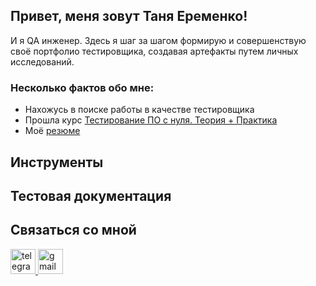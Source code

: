 
## Привет, меня зовут Таня Еременко!
И я QA инженер. Здесь я шаг за шагом формирую и совершенствую своё портфолио тестировщика, создавая артефакты путем личных исследований.

### Несколько фактов обо мне:

- Нахожусь в поиске работы в качестве тестировщика
- Прошла курс [Тестирование ПО с нуля. Теория + Практика](https://drive.google.com/drive/u/1/folders/1qjT_Ba8evNQxDADMzTJvu6LFERS2LcBJ) 
- Моё [резюме](https://kaliningrad.hh.ru/resume/193f81dbff0d3e63600039ed1f6458626e3051)




## Инструменты
<div>
   <!--<img src="https://cdn.jsdelivr.net/gh/devicons/devicon/icons/jira/jira-original.svg" title="jira" alt="jira" width="40" height="40"/>&nbsp
    <img src="https://cdn.jsdelivr.net/gh/devicons/devicon/icons/mysql/mysql-original.svg" title="mysql" alt="mysql" width="40" height="40"/>&nbsp
    <img src="https://d33wubrfki0l68.cloudfront.net/38b5c953a4667366685d55db55d057c86db1fc54/a0fdc/static/acae6b24d940347661ca901ea07f47c1/chrome-dev-logo-icon.png" title="devtools" alt="devtools" width="40" height="40"/>&nbsp
    <img src="https://seeklogo.com/images/P/postman-logo-0087CA0D15-seeklogo.com.png" title="postman" alt="postman" width="40" height="40"/>&nbsp
    <img src="https://static0.smartbear.co/smartbearbrand/media/images/home/soapui-icon.svg" title="soapui" alt="soapui" width="40" height="40"/>&nbsp
    <img src="https://cdn.jsdelivr.net/gh/devicons/devicon/icons/git/git-original.svg" title="git" alt="git" width="40" height="40"/>&nbsp
    <img src="https://cdn.jsdelivr.net/gh/devicons/devicon/icons/vscode/vscode-original.svg" title="vscode" alt="vscode" width="40" height="40"/>&nbsp
        <img src="https://cdn.jsdelivr.net/gh/devicons/devicon/icons/figma/figma-original.svg" title="figma" alt="figma" width="40" height="40"/>&nbsp
</div>--> 

## Тестовая документация
<!--[MySQL]()  
[REST and SOAP API testing via Postman]()    
[Android app testing]()  
[Git](https://github.com/ta-eremenko/git.git) -->  



## Связаться со мной 

  <div id="badges">
    <a href="https://t.me/ta_eremenko">
      <img src="https://cdn-icons-png.flaticon.com/512/2111/2111646.png" width="40" height="40" alt="telegram" />
    </a>
     <a href="mailto:ta.eremenkoo@gmail.com"></a> 
        <img src="https://img.icons8.com/?size=512&id=P7UIlhbpWzZm&format=png" width="40" height="40" alt="gmail" />
    </a>
  </div>





<!--
**ta-eremenko/ta-eremenko** is a ✨ _special_ ✨ repository because its `README.md` (this file) appears on your GitHub profile.

Here are some ideas to get you started:

- 🔭 I’m currently working on ...
- 🌱 I’m currently learning ...
- 👯 I’m looking to collaborate on ...
- 🤔 I’m looking for help with ...
- 💬 Ask me about ...
- 📫 How to reach me: ...
- 😄 Pronouns: ...
- ⚡ Fun fact: ...
git status

-->
